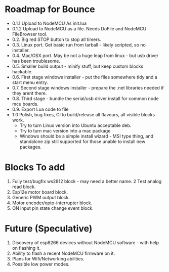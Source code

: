 # Roadmap for Bounce

* 0.1.1 Upload to NodeMCU As init.lua
* 0.1.2 Upload to NodeMCU as a file. Needs DoFile and NodeMCU FileBrowser tool.
* 0.2. Big red STOP button to stop all timers.
* 0.3. Linux port. Get basic run from tarball - likely scripted, so no installer.
* 0.4. Mac/OSX port. May be not a huge leap from linux - but usb driver has been troublesome.
* 0.5. Smaller build output - minify stuff, but keep custom blocks hackable.
* 0.6. First stage windows installer - put the files somewhere tidy and a start menu entry.
* 0.7. Second stage windows installer - prepare the .net libraries needed if they arent there.
* 0.8. Third stage - bundle the serial/usb driver install for common node mcu boards.
* 0.9. Export Lua code to file
* 1.0 Polish, bug fixes, CI to build/release all flavours, all visible blocks work.  
  * Try to turn Linux version into Ubuntu acceptable deb.
  * Try to turn mac version into a mac package
  * Windows should be a simple install wizard - MSI type thing, and standalone zip still supported for those unable to install new packages.

# Blocks To add

1. Fully test/bugfix ws2812 block - may need a better name.
2 Test analog read block.
3. Esp12e motor board block.
4. Generic PWM output block.
5. Motor encoder/opto-interrupter block.
6. ON input pin state change event block.

# Future (Speculative)

1. Discovery of esp8266 devices without NodeMCU software - with help on flashing it.
2. Ability to flash a recent NodeMCU firmware on it.
3. Plans for Wifi/Networking abilities.
4. Possible low power modes.
